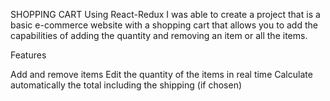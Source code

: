 SHOPPING CART
Using React-Redux I was able to create a project that is a basic e-commerce website with a shopping cart that allows you to add the capabilities of adding the quantity and removing an item or all the items.

Features

Add and remove items
Edit the quantity of the items in real time
Calculate automatically the total including the shipping (if chosen)
